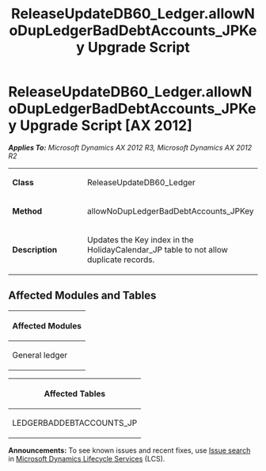 ﻿---
title: ReleaseUpdateDB60_Ledger.allowNoDupLedgerBadDebtAccounts_JPKey Upgrade Script
TOCTitle: ReleaseUpdateDB60_Ledger.allowNoDupLedgerBadDebtAccounts_JPKey Upgrade Script
ms:assetid: 48856d7d-1687-4cf2-2682-c9e7a71f08b6
ms:mtpsurl: https://msdn.microsoft.com/en-us/library/JJ685338(v=AX.60)
ms:contentKeyID: 49708025
ms.date: 05/18/2015
mtps_version: v=AX.60
---

# ReleaseUpdateDB60\_Ledger.allowNoDupLedgerBadDebtAccounts\_JPKey Upgrade Script [AX 2012]


_**Applies To:** Microsoft Dynamics AX 2012 R3, Microsoft Dynamics AX 2012 R2_

<table>
<colgroup>
<col style="width: 50%" />
<col style="width: 50%" />
</colgroup>
<tbody>
<tr class="odd">
<td><p><strong>Class</strong></p></td>
<td><p>ReleaseUpdateDB60_Ledger</p></td>
</tr>
<tr class="even">
<td><p><strong>Method</strong></p></td>
<td><p>allowNoDupLedgerBadDebtAccounts_JPKey</p></td>
</tr>
<tr class="odd">
<td><p><strong>Description</strong></p></td>
<td><p>Updates the Key index in the HolidayCalendar_JP table to not allow duplicate records.</p></td>
</tr>
</tbody>
</table>


## Affected Modules and Tables

<table>
<colgroup>
<col style="width: 100%" />
</colgroup>
<thead>
<tr class="header">
<th><p>Affected Modules</p></th>
</tr>
</thead>
<tbody>
<tr class="odd">
<td><p>General ledger</p></td>
</tr>
</tbody>
</table>


<table>
<colgroup>
<col style="width: 100%" />
</colgroup>
<thead>
<tr class="header">
<th><p>Affected Tables</p></th>
</tr>
</thead>
<tbody>
<tr class="odd">
<td><p>LEDGERBADDEBTACCOUNTS_JP</p></td>
</tr>
</tbody>
</table>

  
**Announcements:** To see known issues and recent fixes, use [Issue search](http://go.microsoft.com/fwlink/?linkid=389258) in [Microsoft Dynamics Lifecycle Services](http://go.microsoft.com/fwlink/?linkid=306505) (LCS).


